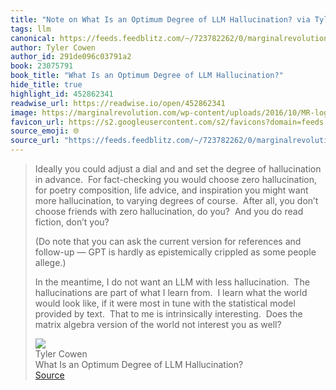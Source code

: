 ```yaml
---
title: "Note on What Is an Optimum Degree of LLM Hallucination? via Tyler Cowen"
tags: llm
canonical: https://feeds.feedblitz.com/~/723782262/0/marginalrevolution~What-is-an-optimum-degree-of-LLM-hallucination.html
author: Tyler Cowen
author_id: 291de096c03791a2
book: 23075791
book_title: "What Is an Optimum Degree of LLM Hallucination?"
hide_title: true
highlight_id: 452862341
readwise_url: https://readwise.io/open/452862341
image: https://marginalrevolution.com/wp-content/uploads/2016/10/MR-logo-thumbnail.png
favicon_url: https://s2.googleusercontent.com/s2/favicons?domain=feeds.feedblitz.com
source_emoji: 🌐
source_url: "https://feeds.feedblitz.com/~/723782262/0/marginalrevolution~What-is-an-optimum-degree-of-LLM-hallucination.html#:~:text=Ideally%20you%20could,you%20as%20well%3F"
---
```


> Ideally you could adjust a dial and and set the degree of hallucination in advance.  For fact-checking you would choose zero hallucination, for poetry composition, life advice, and inspiration you might want more hallucination, to varying degrees of course.  After all, you don’t choose friends with zero hallucination, do you?  And you do read fiction, don’t you?
> 
> (Do note that you can ask the current version for references and follow-up — GPT is hardly as epistemically crippled as some people allege.)
> 
> In the meantime, I do not want an LLM with less hallucination.  The hallucinations are part of what I learn from.  I learn what the world would look like, if it were most in tune with the statistical model provided by text.  That to me is intrinsically interesting.  Does the matrix algebra version of the world not interest you as well?
> <div class="quoteback-footer"><div class="quoteback-avatar"><img class="mini-favicon" src="https://s2.googleusercontent.com/s2/favicons?domain=feeds.feedblitz.com"></div><div class="quoteback-metadata"><div class="metadata-inner"><span style="display:none">FROM:</span><div aria-label="Tyler Cowen" class="quoteback-author"> Tyler Cowen</div><div aria-label="What Is an Optimum Degree of LLM Hallucination?" class="quoteback-title"> What Is an Optimum Degree of LLM Hallucination?</div></div></div><div class="quoteback-backlink"><a target="_blank" aria-label="go to the full text of this quotation" rel="noopener" href="https://feeds.feedblitz.com/~/723782262/0/marginalrevolution~What-is-an-optimum-degree-of-LLM-hallucination.html#:~:text=Ideally%20you%20could,you%20as%20well%3F" class="quoteback-arrow"> Source</a></div></div>
